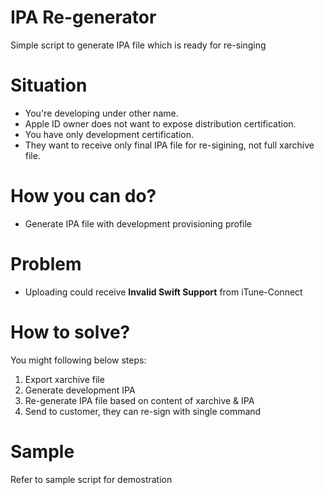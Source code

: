 # IPA Re-generator
Simple script to generate IPA file which is ready for re-singing

# Situation
- You're developing under other name.  
- Apple ID owner does not want to expose distribution certification.  
- You have only development certification.  
- They want to receive only final IPA file for re-sigining, not full xarchive file.  

# How you can do?
- Generate IPA file with development provisioning profile

# Problem
- Uploading could receive **Invalid Swift Support** from iTune-Connect

# How to solve?
You might following below steps:  
1. Export xarchive file  
2. Generate development IPA  
3. Re-generate IPA file based on content of xarchive & IPA  
4. Send to customer, they can re-sign with single command  

# Sample
Refer to sample script for demostration  
